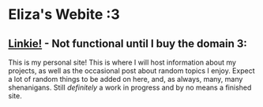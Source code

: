 # Eliza's Webite :3
## [Linkie!](https://eliza.writesco.de) - Not functional until I buy the domain 3:
This is my personal site! This is where I will host information about my projects, as well as the occasional post about random topics I enjoy. 
Expect a lot of random things to be added on here, and, as always, many, many shenanigans.
Still *definitely* a work in progress and by no means a finished site.
